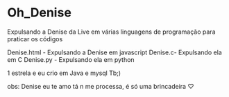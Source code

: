 # Oh_Denise
Expulsando a Denise da Live em várias linguagens de programação para praticar os códigos 

Denise.html - Expulsando a Denise em javascript
Denise.c- Expulsando ela em C
Denise.py - Expulsando ela em python 

1 estrela e eu crio em Java e mysql Tb;)

obs: Denise eu te amo tá n me processa, é só uma brincadeira ♡
